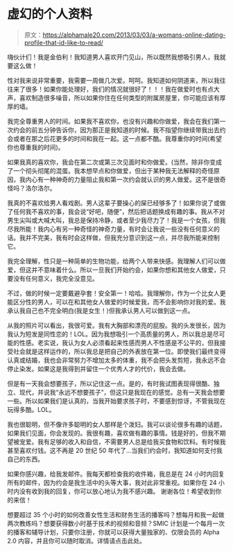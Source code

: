 # 虚幻的个人资料

> 原文：<https://alphamale20.com/2013/03/03/a-womans-online-dating-profile-that-id-like-to-read/>

嗨伙计们！我是金伯利！我知道男人喜欢开门见山，所以既然我想吸引男人，我就要这么做！

性对我来说非常重要，我需要一周做几次爱。呵呵。我知道如何阴道来，所以我往往来了很多！如果你能处理好，我们的情况就很好了！！！我在做爱时也有点大声，喜欢制造很多噪音，所以如果你住在任何类型的附属房屋里，你可能应该有厚厚的墙。

我完全尊重男人的时间。如果我不喜欢你，也没有兴趣和你做爱，我会在我们第一次约会的前五分钟告诉你，因为那正是我知道的时候。我不指望你继续带我出去约会或者在那之后花更多的时间和我在一起。这一点都不酷。我尊重你的时间(希望你也尊重我的时间)。

如果我真的喜欢你，我会在第二次或第三次见面时和你做爱。(当然，除非你变成了一个彻头彻尾的混蛋。我本想早点和你做爱，但出于某种我无法解释的奇怪原因，我内心有一种神奇的力量阻止我和第一次约会就认识的男人做爱。这不是很奇怪吗？洛尔洛尔。

我真的不喜欢给男人看戏剧。男人这辈子要操心的屎已经够多了！如果你说了或做了任何我不喜欢的事，我会说“好吧，随便”，然后把话题换成有趣的事。我从不对男生尖叫或大喊大叫，我总是保持冷静，或者至少我尽力了！我是一个女孩，但我尽我所能！我内心有另一种奇怪的神奇力量，有时会让我说一些没有任何意义的话。我并不完美，我有时会这样做，但我充分意识到这一点，并尽我所能来控制它。

我完全理解，性只是一种简单的生物功能，给两个人带来快感。我理解人们可以做爱，但这并不意味着什么。所以一旦我们开始约会，如果你想和其他女人做爱，只要没有任何意义，我完全没意见。

不过，做的时候一定要戴避孕套！安全第一！哈哈。我理解你，作为一个比女人更能区分性的男人，可以在和其他女人做爱的时候爱我，而不会影响你对我的爱。我承认我自己也不完全明白(我是女生！)但我承认男人可以做到这一点。

从我的照片可以看出，我很可爱。我有大胸部和漂亮的屁股。我的头发很长，因为我认为短发是同性恋的！LOL。因为我想吸引一个高质量的男人，所以我总是尽可能的性感。老实说，我认为女人必须看起来性感而男人不性感是不公平的，但我接受社会就是这样运作的，所以我总是把自己的外表放在第一位。即使我们最终变得认真或结婚，我也会非常努力不增加太多的体重，我不会把头发剪短，我永远不会停止染发。如果这是我得到并留住一个优秀人才的代价，我会去做。

但是有一天我会想要孩子，所以记住这一点。是的，有时我试图表现得很酷、独立、现代，并说我“永远不想要孩子”，但这只是我现在的感觉。总有一天我会想要一些。所以如果我们是认真的，当我开始要求孩子时，不要感到惊讶，不管我现在玩得多酷。LOL。

我也很聪明，但不像许多聪明的女人那样是个泼妇。我可以谈论很多有趣的话题，如果我们见面，你会发现的。我很有趣，喜欢做有趣的事情。钱是好的，但我不期望被宠爱。我有足够的收入和自信，不需要男人总是给我买食物和饮料。有时候我甚至喜欢付钱。这不再是 20 世纪 50 年代了...当我们约会时，我知道如何支付我自己的东西。

如果你感兴趣，给我发邮件。我每天都检查我的收件箱，我总是在 24 小时内回复所有的邮件，因为约会是我生活中的头等大事，我对此非常重视。如果你在 24 小时内没有收到我的回复，你可以放心地认为我不感兴趣。
谢谢各位！希望收到你的来信！

想要超过 35 个小时的如何改善女性生活和财务生活的播客吗？想每月和我一起做两次教练吗？想要获得数小时基于技术的视频和音频？SMIC 计划是一个每月一次的播客和辅导计划，只要你注册，你就可以获得大量独家的、仅限会员的 Alpha 2.0 内容，并且你可以随时取消。详情请点击此处。